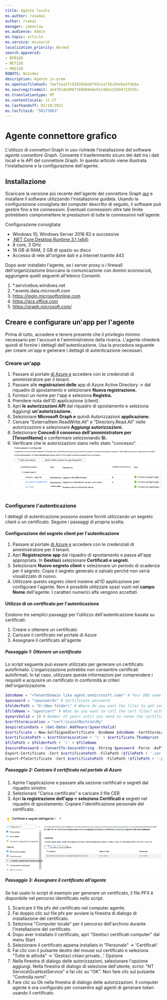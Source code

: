 ```yaml
---
title: Agente locale
ms.author: rusamai
author: rsamai
manager: jameslau
ms.audience: Admin
ms.topic: article
ms.service: mssearch
localization_priority: Normal
search.appverid:
- BFB160
- MET150
- MOE150
ROBOTS: NoIndex
description: Agente in-prem
ms.openlocfilehash: 7aef2ea57c92929d4d4f45e1a738c84e6a3f4bba
ms.sourcegitcommit: ab4f81ded967168689e6e81c90e115b94719335c
ms.translationtype: MT
ms.contentlocale: it-IT
ms.lasthandoff: 02/10/2021
ms.locfileid: "50173063"
---
```

# <a name="graph-connector-agent"></a>Agente connettore grafico

L'utilizzo di connettori Graph in uso richiede l'installazione del software *agente connettore Graph.* Consente il trasferimento sicuro dei dati tra i dati locali e le API del connettore Graph. In questo articolo viene illustrata l'installazione e la configurazione dell'agente.

## <a name="installation"></a>Installazione

Scaricare la versione più recente dell'agente del connettore Graph [qui](https://aka.ms/gcadownload) e installare il software utilizzando l'installazione guidata. Usando la configurazione consigliata del computer descritto di seguito, il software può gestire fino a tre connessioni. Eventuali connessioni oltre tale limite potrebbero compromettere le prestazioni di tutte le connessioni nell'agente.

Configurazione consigliata:

* Windows 10, Windows Server 2016 R2 e successive
* [.NET Core Desktop Runtime 3.1 (x64)](https://dotnet.microsoft.com/download/dotnet-core/3.1)
* 8 core, 3 GHz
* 16 GB di RAM, 2 GB di spazio su disco
* Accesso di rete all'origine dati e a Internet tramite 443

Dopo aver installato l'agente, se i server proxy o i firewall dell'organizzazione bloccano la comunicazione con domini sconosciuti, aggiungere quelli seguenti all'elenco Consenti.

1. *.servicebus.windows.net
2. *.events.data.microsoft.com
3. https://login.microsoftonline.com
4. https://gcs.office.com
5. https://graph.microsoft.com/


## <a name="create-and-configure-an-app-for-the-agent"></a>Creare e configurare un'app per l'agente  

Prima di tutto, accedere e tenere presente che il privilegio minimo necessario per l'account è l'amministratore della ricerca. L'agente chiederà quindi di fornire i dettagli dell'autenticazione. Usa la procedura seguente per creare un'app e generare i dettagli di autenticazione necessari.

### <a name="create-an-app"></a>Creare un'app

1. Passare al portale [di Azure e](https://portal.azure.com) accedere con le credenziali di amministratore per il tenant.
2. Passare alle **registrazioni delle** app di Azure Active Directory  ->   dal riquadro di spostamento e selezionare **Nuova registrazione.**
3. Fornisci un nome per l'app e seleziona **Registra.**
4. Prendere nota dell'ID applicazione (client).
5. Apri **le autorizzazioni API** dal riquadro di spostamento e seleziona Aggiungi **un'autorizzazione.**
6. Selezionare **Microsoft Graph e** quindi Autorizzazioni **applicazione.**
7. Cercare "ExternalItem.ReadWrite.All" e "Directory.Read.All" nelle autorizzazioni e selezionare **Aggiungi autorizzazioni.**
8. Selezionare **Concedi il consenso dell'amministratore per [TenantName]** e confermare selezionando **Sì.**
9. Verificare che le autorizzazioni siano nello stato "concesso".
     ![Autorizzazioni visualizzate come concesse in verde nella colonna a destra.](media/onprem-agent/granted-state.png)

### <a name="configure-authentication"></a>Configurare l'autenticazione

I dettagli di autenticazione possono essere forniti utilizzando un segreto client o un certificato. Seguire i passaggi di propria scelta.

#### <a name="configuring-the-client-secret-for-authentication"></a>Configurazione del segreto client per l'autenticazione

1. Passare al portale [di Azure e](https://portal.azure.com) accedere con le credenziali di amministratore per il tenant.
2. Apri **Registrazione app** dal riquadro di spostamento e passa all'app appropriata. In **Gestisci** selezionare **Certificati e segreti.**
3. Selezionare **Nuovo segreto client** e selezionare un periodo di scadenza per il segreto. Copia il segreto generato e salvalo perché non verrà visualizzato di nuovo.
4. Utilizzare questo segreto client insieme all'ID applicazione per configurare l'agente. Non è possibile utilizzare spazi vuoti nel **campo Nome** dell'agente. I caratteri numerici alfa vengono accettati.

#### <a name="using-a-certificate-for-authentication"></a>Utilizzo di un certificato per l'autenticazione

Esistono tre semplici passaggi per l'utilizzo dell'autenticazione basata su certificati:

1. Creare o ottenere un certificato
1. Caricare il certificato nel portale di Azure
1. Assegnare il certificato all'agente

##### <a name="step-1-get-a-certificate"></a>Passaggio 1: Ottenere un certificato

Lo script seguente può essere utilizzato per generare un certificato autofirmato. L'organizzazione potrebbe non consentire certificati autofirmati. In tal caso, utilizzare queste informazioni per comprendere i requisiti e acquisire un certificato in conformità ai criteri dell'organizzazione.

```Powershell
$dnsName = "<TenantDomain like agent.onmicrosoft.com>" # Your DNS name
$password = "<password>" # Certificate password
$folderPath = "D:\New folder\" # Where do you want the files to get saved to? The folder needs to exist.
$fileName = "agentcert" # What do you want to call the cert files? without the file extension
$yearsValid = 10 # Number of years until you need to renew the certificate
$certStoreLocation = "cert:\LocalMachine\My"
$expirationDate = (Get-Date).AddYears($yearsValid)
$certificate = New-SelfSignedCertificate -DnsName $dnsName -CertStoreLocation $certStoreLocation -NotAfter $expirationDate -KeyExportPolicy Exportable -KeySpec Signature
$certificatePath = $certStoreLocation + '\' + $certificate.Thumbprint
$filePath = $folderPath + '\' + $fileName
$securePassword = ConvertTo-SecureString -String $password -Force -AsPlainText
Export-Certificate -Cert $certificatePath -FilePath ($filePath + '.cer')
Export-PfxCertificate -Cert $certificatePath -FilePath ($filePath + '.pfx') -Password $securePassword
```

##### <a name="step-2-upload-the-certificate-in-the-azure-portal"></a>Passaggio 2: Caricare il certificato nel portale di Azure

1. Aprire l'applicazione e passare alla sezione certificati e segreti dal riquadro sinistro
1. Selezionare "Carica certificato" e caricare il file CER
1. Apri **la registrazione dell'app** e **seleziona Certificati e** segreti nel riquadro di spostamento. Copiare l'identificazione personale del certificato.

![Elenco dei certificati di identificazione personale quando è selezionato Certificati e segreti nel riquadro sinistro](media/onprem-agent/certificates.png)

##### <a name="step-3-assign-the-certificate-to-the-agent"></a>Passaggio 3: Assegnare il certificato all'agente

Se hai usato lo script di esempio per generare un certificato, il file PFX è disponibile nel percorso identificato nello script.

1. Scaricare il file pfx del certificato nel computer agente.
1. Fai doppio clic sul file pfx per avviare la finestra di dialogo di installazione del certificato.
1. Seleziona "Computer locale" per il percorso dell'archivio durante l'installazione del certificato.
1. Dopo aver installato il certificato, apri "Gestisci certificati computer" dal menu Start
1. Selezionare il certificato appena installato in "Personale" -> 'Certificati'
1. Fai clic con il pulsante destro del mouse sul certificato e seleziona "Tutte le attività" -> 'Gestisci chiavi private...' Opzione
1. Nella finestra di dialogo delle autorizzazioni, selezionare l'opzione aggiungi. Nella finestra di dialogo di selezione dell'utente, scrivi: "NT Service\GcaHostService" e fai clic su "OK". Non fare clic sul pulsante "Controlla nomi".
1. Fare clic su Ok nella finestra di dialogo delle autorizzazioni. Il computer agente è ora configurato per consentire agli agenti di generare token usando il certificato.
